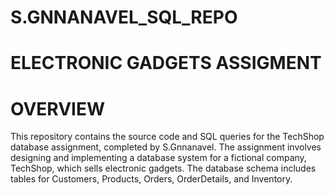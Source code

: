 # S.GNNANAVEL_SQL_REPO
# ELECTRONIC GADGETS ASSIGMENT 
# OVERVIEW
This repository contains the source code and SQL queries for the TechShop database assignment, completed by S.Gnnanavel. The assignment involves designing and implementing a database system for a fictional company, TechShop, which sells electronic gadgets. The database schema includes tables for Customers, Products, Orders, OrderDetails, and Inventory.
